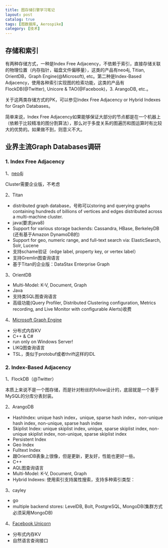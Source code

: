 ```yaml
---
title: 图存储引擎学习笔记
layout: post
catalog: true
tags: [图数据库, Aerospike]
category: [技术]
---
```



存储和索引
---------

有两种存储方式，一种是Index Free Adjacency，不依赖于索引，直接存储关联的物理位置（内存指针，磁盘文件偏移量），这类的产品有neo4j, Titian, OrientDB，Graph Engine(@Microsoft), etc。第二种是Index-Based Adjacency，使用各种索引实现图的检索功能，这类的产品有 FlockDB(@Twitter), Unicore & TAO(@Facebook)，3. ArangoDB, etc.。

关于这两类存储方式的PK，可以参见Index Free Adjacency or Hybrid Indexes for Graph Databases。

简单来说，Index Free Adjacency如果能够保证大部分的节点都是在一个机器上（依赖于比较精准的图分割算法），那么对于多度关系的图遍历和图运算时有比较大的优势的。如果做不到，则意义不大。


业界主流Graph Databases调研
-------------------------

### 1. Index Free Adjacency

1、[neo4j](https://neo4j.com/) 

Cluster需要企业版，不考虑

2、Titan 

* distributed graph database，号称可以storing and querying graphs containing hundreds of billions of vertices and edges distributed across a multi-machine cluster.
* java(要求java8)
* Support for various storage backends: Cassandra, HBase, BerkeleyDB (还有基于Amazon DynamoDB的)
* Support for geo, numeric range, and full-text search via: ElasticSearch, Solr, Lucene
* 支持schame验证（edge label, property key, or vertex label）
* 支持Gremlin图查询语言
* 基于Titan的企业版：DataStax Enterprise Graph

3、OrientDB 

* Multi-Model: K-V, Document, Graph
* Java
* 支持类SQL图查询语言
* 高级功能(Query Profiler, Distributed Clustering configuration, Metrics recording, and Live Monitor with configurable Alerts)收费

4、[Microsoft Graph Engine](https://github.com/Microsoft/GraphEngine)

* 分布式内存KV
* C++ & C#
* run only on Windows Server!
* LIKQ图查询语言
* TSL，类似于protobuf或者thrift这样的IDL

### 2. Index-Based Adjacency

1、FlockDB（@Twitter） 

本质上来说不是一个图存储，而是针对粉丝的follow设计的，底层就是一个基于MySQL的分库分表封装。

2、ArangoDB 

* HashIndex: unique hash index，unique, sparse hash index，non-unique hash index, non-unique, sparse hash index
* Skiplist Index: unique skiplist index, unique, sparse skiplist index, non-unique skiplist index, non-unique, sparse skiplist index
* Persistent Index
* Geo Index
* Fulltext Index
* 跟OrientDB表象上很像，但是更新，更友好，性能也更好一些。
* C++
* AQL图查询语言
* Multi-Model: K-V, Document, Graph
* Hybrid Indexes: 使用索引支持属性搜索，支持多种索引类型： 

3、cayley 

* go
* multiple backend stores: LevelDB, Bolt, PostgreSQL, MongoDB(集群方式必须采用MongoDB)

4、[Facebook Unicorn](https://cs.stanford.edu/~matei/courses/2015/6.S897/readings/unicorn.pdf)

* 分布式内存KV
* 自然语言查询接口



